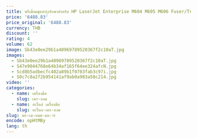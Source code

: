 ```yaml
---
title: พรีเมี่ยมชุดบํารุงรักษาสําหรับ HP LaserJet Enterprise M604 M605 M606 Fuser/Transfer Roller/ฟีดกระดาษ Roller F2G76-67901 F2G76A
price: '6488.83'
price_original: '6488.83'
currency: THB
discount: ''
rating: 4
volume: 62
image: Sb43e0ee29b1a40969789520367f2c10aT.jpg
images:
  - Sb43e0ee29b1a40969789520367f2c10aT.jpg
  - S47e9044768e64b34af165f64ee324afcN.jpg
  - Scd8b5adbecfc402a89b1f0783fab3c97i.jpg
  - S0c7c8a2f2b954141af9ab0a983a50c214.jpg
video: ''
categories:
  - name: เครื่องมือ
    slug: เคร-องม
  - name: อะไหล่ เครื่องมือ
    slug: อะไหล-เคร-องม
slug: พร-เม-ยมช-ดบ-าร
encode: opHtMBy
lang: th
---
```

  